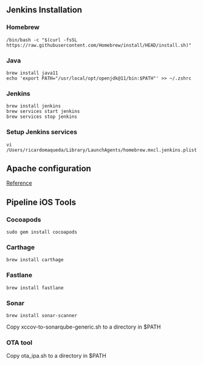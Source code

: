 ## Jenkins Installation


### Homebrew
```
/bin/bash -c "$(curl -fsSL https://raw.githubusercontent.com/Homebrew/install/HEAD/install.sh)"
```

### Java
```
brew install java11
echo 'export PATH="/usr/local/opt/openjdk@11/bin:$PATH"' >> ~/.zshrc
```

### Jenkins
```
brew install jenkins
brew services start jenkins
brew services stop jenkins
```

### Setup Jenkins services
```
vi /Users/ricardomaqueda/Library/LaunchAgents/homebrew.mxcl.jenkins.plist
```

## Apache configuration
[Reference](https://moduscreate.com/blog/securing-jenkins-on-mac-os-x-with-lets-encrypt/)


## Pipeline iOS Tools

### Cocoapods
```
sudo gem install cocoapods
```

### Carthage
```
brew install carthage
```

### Fastlane
```
brew install fastlane
```

### Sonar
```
brew install sonar-scanner
```
Copy xccov-to-sonarqube-generic.sh to a directory in $PATH

### OTA tool

Copy ota_ipa.sh to a directory in $PATH